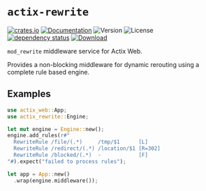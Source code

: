 # `actix-rewrite`

<!-- prettier-ignore-start -->

[![crates.io](https://img.shields.io/crates/v/actix-rewrite?label=latest)](https://crates.io/crates/actix-rewrite)
[![Documentation](https://docs.rs/actix-rewrite/badge.svg?version=0.1.0)](https://docs.rs/actix-rewrite/0.1.0)
![Version](https://img.shields.io/badge/rustc-1.72+-ab6000.svg)
![License](https://img.shields.io/crates/l/actix-rewrite.svg)
<br />
[![dependency status](https://deps.rs/crate/actix-rewrite/0.1.0/status.svg)](https://deps.rs/crate/actix-rewrite/0.1.0)
[![Download](https://img.shields.io/crates/d/actix-rewrite.svg)](https://crates.io/crates/actix-rewrite)

<!-- prettier-ignore-end -->

<!-- cargo-rdme start -->

`mod_rewrite` middleware service for Actix Web.

Provides a non-blocking middleware for dynamic rerouting using a complete
rule based engine.

## Examples

```rust
use actix_web::App;
use actix_rewrite::Engine;

let mut engine = Engine::new();
engine.add_rules(r#"
  RewriteRule /file/(.*)     /tmp/$1      [L]
  RewriteRule /redirect/(.*) /location/$1 [R=302]
  RewriteRule /blocked/(.*)  -            [F]
"#).expect("failed to process rules");

let app = App::new()
  .wrap(engine.middleware());
```

<!-- cargo-rdme end -->
